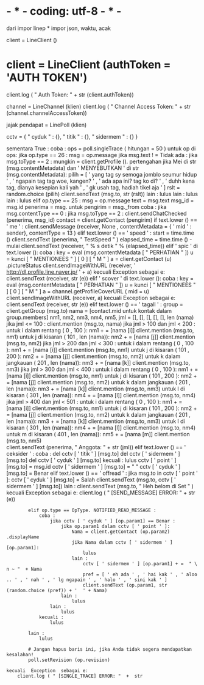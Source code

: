 # - * - coding: utf-8 - * -
dari impor  linep *
impor json, waktu, acak

client = LineClient ()
# client = LineClient (authToken = 'AUTH TOKEN')
client.log ( " Auth Token: "  +  str (client.authToken))

channel = LineChannel (klien)
client.log ( " Channel Access Token: "  +  str (channel.channelAccessToken))

jajak pendapat = LinePoll (klien)

cctv = {
    " cyduk " : {},
    " titik " : {},
    " sidermem " : {}
}

sementara  True :
    coba :
        ops = poll.singleTrace ( hitungan = 50 )
        untuk op di ops:
            jika op.type ==  26 :
                msg = op.message
                jika msg.text ! =  Tidak ada :
                    jika msg.toType ==  2 :
                        mungkin = client.getProfile (). pertengahan
                        jika Mei di  str (msg.contentMetadata) dan  ' MENYEBUTKAN '  di  str (msg.contentMetadata):
                            pilih = [ ' yang tag sy semoga jomblo seumur hidup ' , ' ngapain tag tag woe, kangen? ' , ' ada apa ini? tag ko di? ' , ' duhh kena tag, dianya kesepian kali yah ' , ' gk usah tag, hadiah tikel aja ' ]
                            rslt = random.choice (pilih)
                            client.sendText (msg.to, str (rslt))
                        lain :
                            lulus
                    lain :
                        lulus
                lain :
                    lulus
            elif op.type ==  25 :
                msg = op.message
                text = msg.text
                msg_id = msg.id
                penerima = msg. untuk
                pengirim = msg._from
                coba :
                    jika msg.contentType ==  0 :
                        jika msg.toType ==  2 :
                            client.sendChatChecked (penerima, msg_id)
                            contact = client.getContact (pengirim)
                            if text.lower () ==  ' me ' :
                                client.sendMessage (receiver, None , contentMetadata = { ' mid ' : sender}, contentType = 13 )
                            elif text.lower () ==  ' speed ' :
                                start = time.time ()
                                client.sendText (penerima, " TestSpeed " )
                                elapsed_time = time.time () - mulai
                                client.sendText (receiver, " % s detik "  % (elapsed_time))
                            elif  ' spic '  di text.lower ():
                                coba :
                                    key =  eval (msg.contentMetadata [ " PERHATIAN " ])
                                    u = kunci [ " MENTIONEES " ] [ 0 ] [ " M " ]
                                    a = client.getContact (u) .pictureStatus
                                    client.sendImageWithURL (receiver, ' http://dl.profile.line.naver.jp/ ' + a)
                                kecuali  Exception  sebagai e:
                                    client.sendText (receiver, str (e))
                            elif  ' scover '  di text.lower ():
                                coba :
                                    key =  eval (msg.contentMetadata [ " PERHATIAN " ])
                                    u = kunci [ " MENTIONEES " ] [ 0 ] [ " M " ]
                                    a = channel.getProfileCoverURL ( mid = u)
                                    client.sendImageWithURL (receiver, a)
                                kecuali  Exception  sebagai e:
                                    client.sendText (receiver, str (e))
                            elif text.lower () ==  ' tagall ' :
                                group = client.getGroup (msg.to)
                                nama = [contact.mid untuk kontak dalam group.members]
                                nm1, nm2, nm3, nm4, nm5, jml = [], [], [], [], [], len (nama)
                                jika jml <=  100 :
                                    client.mention (msg.to, nama)
                                jika jml >  100  dan jml <  200 :
                                    untuk i dalam  rentang ( 0 , 100 ):
                                        nm1 + = [nama [i]]
                                    client.mention (msg.to, nm1)
                                    untuk j di  kisaran ( 101 , len (nama)):
                                        nm2 + = [nama [j]]
                                    client.mention (msg.to, nm2)
                                jika jml >  200  dan jml <  300 :
                                    untuk i dalam  rentang ( 0 , 100 ):
                                        nm1 + = [nama [i]]
                                    client.mention (msg.to, nm1)
                                    untuk j di  kisaran ( 101 , 200 ):
                                        nm2 + = [nama [j]]
                                    client.mention (msg.to, nm2)
                                    untuk k dalam  jangkauan ( 201 , len (nama)):
                                        nm3 + = [nama [k]]
                                    client.mention (msg.to, nm3)
                                jika jml >  300  dan jml <  400 :
                                    untuk i dalam  rentang ( 0 , 100 ):
                                        nm1 + = [nama [i]]
                                    client.mention (msg.to, nm1)
                                    untuk j di  kisaran ( 101 , 200 ):
                                        nm2 + = [nama [j]]
                                    client.mention (msg.to, nm2)
                                    untuk k dalam  jangkauan ( 201 , len (nama)):
                                        nm3 + = [nama [k]]
                                    client.mention (msg.to, nm3)
                                    untuk l di  kisaran ( 301 , len (nama)):
                                        nm4 + = [nama [l]]
                                    client.mention (msg.to, nm4)
                                jika jml >  400  dan jml <  501 :
                                    untuk i dalam  rentang ( 0 , 100 ):
                                        nm1 + = [nama [i]]
                                    client.mention (msg.to, nm1)
                                    untuk j di  kisaran ( 101 , 200 ):
                                        nm2 + = [nama [j]]
                                    client.mention (msg.to, nm2)
                                    untuk k dalam  jangkauan ( 201 , len (nama)):
                                        nm3 + = [nama [k]]
                                    client.mention (msg.to, nm3)
                                    untuk l di  kisaran ( 301 , len (nama)):
                                        nm4 + = [nama [l]]
                                    client.mention (msg.to, nm4)
                                    untuk m di  kisaran ( 401 , len (nama)):
                                        nm5 + = [nama [m]]
                                    client.mention (msg.to, nm5)             
                                client.sendText (penerima, " Anggota: " + str (jml))
                            elif text.lower () ==  ' ceksider ' :
                                coba :
                                    del cctv [ ' titik ' ] [msg.to]
                                    del cctv [ ' sidermem ' ] [msg.to]
                                    del cctv [ ' cyduk ' ] [msg.to]
                                kecuali :
                                    lulus
                                cctv [ ' point ' ] [msg.to] = msg.id
                                cctv [ ' sidermem ' ] [msg.to] =  " "
                                cctv [ ' cyduk ' ] [msg.to] = Benar
                            elif text.lower () ==  ' offread ' :
                                jika msg.to in cctv [ ' point ' ]:
                                    cctv [ ' cyduk ' ] [msg.to] = Salah
                                    client.sendText (msg.to, cctv [ ' sidermem ' ] [msg.to])
                                lain :
                                    client.sendText (msg.to, " Heh belom di Set " )
                kecuali  Exception  sebagai e:
                    client.log ( " [SEND_MESSAGE] ERROR: "  +  str (e))

            elif op.type == OpType. NOTIFIED_READ_MESSAGE :
                coba :
                    jika cctv [ ' cyduk ' ] [op.param1] == Benar :
                        jika op.param1 dalam cctv [ ' point ' ]:
                            Nama = client.getContact (op.param2) .displayName
                            jika Nama dalam cctv [ ' sidermem ' ] [op.param1]:
                                lulus
                            lain :
                                cctv [ ' sidermem ' ] [op.param1] + =  " \ n ~ "  + Nama
                                pref = [ ' eh ada ' , ' hai kak ' , ' aloo .. ' , ' nah ' , ' lg ngapain ' , ' halo ' , ' sini kak ' ]
                                client.sendText (op.param1, str (random.choice (pref)) + '  ' + Nama)
                        lain :
                            lulus
                    lain :
                        lulus
                kecuali :
                    lulus

            lain :
                lulus

            # Jangan hapus baris ini, jika Anda tidak segera mendapatkan kesalahan!
            poll.setRevision (op.revision)
            
    kecuali  Exception  sebagai e:
        client.log ( " [SINGLE_TRACE] ERROR: "  +  str
